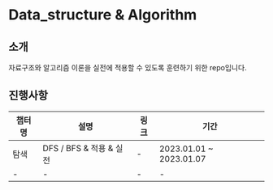# Data_structure & Algorithm 

## 소개
자료구조와 알고리즘 이론을 실전에 적용할 수 있도록 훈련하기 위한 repo입니다.

## 진행사항
| 챕터명 | 설명 | 링크 | 기간 |
| ------ | ------ | ------ | ------ |
| 탐색 | DFS / BFS & 적용 & 실전 | - | 2023.01.01 ~ 2023.01.07 |
| - | - | - | - |
